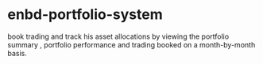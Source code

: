 # enbd-portfolio-system

book trading and track his asset allocations by viewing the portfolio summary , portfolio performance and trading booked on a month-by-month basis.
